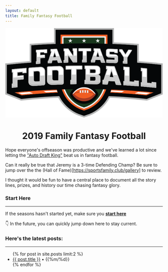```yaml
---
layout: default
title: Family Fantasy Football
---
```

<img class="center" src="/assets/fantasy_football.png" alt="Fantasy Football">
<h1 align="center" >2019 Family Fantasy Football</h1>
Hope everyone's offseason was productive and we've learned a lot since letting the <a href="http://fantasy.espn.com/football/team?leagueId=215530&seasonId=2019&teamId=12" target="_blank">"Auto Draft King"</a> beat us in fantasy football.

Can it really be true that Jeremy is a 3-time Defending Champ? Be sure to jump over the the (Hall of Fame)[https://sportsfamily.club/gallery] to review.

I thought it would be fun to have a central place to document all the story lines, prizes, and history our time chasing fantasy glory.
### Start Here
----
If the seasons hasn't started yet, make sure you <a href="http://sportsfamily.club/2019/08/20/welcome-back.html"><strong>start here</strong></a>

👇 In the future, you can quickly jump down here to stay current.

### Here's the latest posts:
----
<ul>
  {% for post in site.posts limit:2 %}
    <li>
      <a href="{{ post.url }}">{{ post.title }}</a> • {{%m/%d}} 
    </li>
  {% endfor %}
</ul>